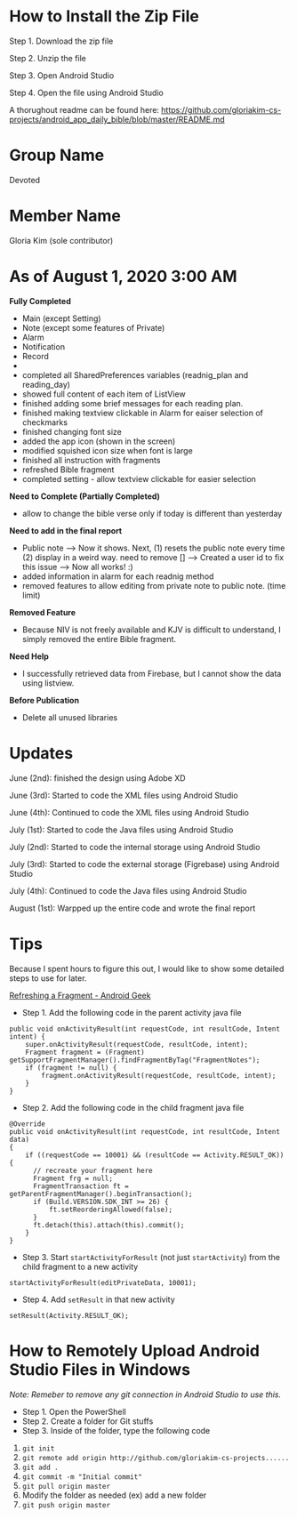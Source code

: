 # How to Install the Zip File

Step 1. Download the zip file

Step 2. Unzip the file

Step 3. Open Android Studio

Step 4. Open the file using Android Studio

A thorughout readme can be found here: https://github.com/gloriakim-cs-projects/android_app_daily_bible/blob/master/README.md

# Group Name

Devoted

# Member Name

Gloria Kim (sole contributor)

# As of August 1, 2020 3:00 AM

**Fully Completed**

- Main (except Setting)
- Note (except some features of Private)
- Alarm
- Notification
- Record
- 
- completed all SharedPreferences variables (readnig_plan and reading_day)
- showed full content of each item of ListView
- finished adding some brief messages for each reading plan. 
- finished making textview clickable in Alarm for eaiser selection of checkmarks
- finished changing font size
- added the app icon (shown in the screen) 
- modified squished icon size when font is large
- finished all instruction with fragments
- refreshed Bible fragment
- completed setting - allow textview clickable for easier selection

**Need to Complete (Partially Completed)**

- allow to change the bible verse only if today is different than yesterday

**Need to add in the final report**

- Public note --> Now it shows. Next, (1) resets the public note every time (2) display in a weird way. need to remove [] --> Created a user id to fix this issue --> Now all works! :) 
- added information in alarm for each readnig method
- removed features to allow editing from private note to public note. (time limit)

**Removed Feature**

- Because NIV is not freely available and KJV is difficult to understand, I simply removed the entire Bible fragment.

**Need Help**
- I successfully retrieved data from Firebase, but I cannot show the data using listview.

**Before Publication**
- Delete all unused libraries

# Updates

June (2nd): finished the design using Adobe XD

June (3rd): Started to code the XML files using Android Studio 

June (4th): Continued to code the XML files using Android Studio

July (1st): Started to code the Java files using Android Studio

July (2nd): Started to code the internal storage using Android Studio

July (3rd): Started to code the external storage (Figrebase) using Android Studio

July (4th): Continued to code the Java files using Android Studio

August (1st): Warpped up the entire code and wrote the final report

# Tips

Because I spent hours to figure this out, I would like to show some detailed steps to use for later.

[Refreshing a Fragment - Android Geek](https://stackoverflow.com/questions/44622311/how-can-i-call-onactivityresult-inside-fragment-and-how-it-work)

- Step 1. Add the following code in the parent activity java file
```
public void onActivityResult(int requestCode, int resultCode, Intent intent) {
    super.onActivityResult(requestCode, resultCode, intent);
    Fragment fragment = (Fragment) getSupportFragmentManager().findFragmentByTag("FragmentNotes");
    if (fragment != null) {
        fragment.onActivityResult(requestCode, resultCode, intent);
    }
}
```
- Step 2. Add the following code in the child fragment java file
```
@Override
public void onActivityResult(int requestCode, int resultCode, Intent data)
{
    if ((requestCode == 10001) && (resultCode == Activity.RESULT_OK)) {
      // recreate your fragment here
      Fragment frg = null;
      FragmentTransaction ft = getParentFragmentManager().beginTransaction();
      if (Build.VERSION.SDK_INT >= 26) {
          ft.setReorderingAllowed(false);
      }
      ft.detach(this).attach(this).commit();
    }
}
```
- Step 3. Start `startActivityForResult` (not just `startActivity`) from the child fragment to a new activity
```
startActivityForResult(editPrivateData, 10001);
```
- Step 4. Add `setResult` in that new activity
```
setResult(Activity.RESULT_OK);
```

# How to Remotely Upload Android Studio Files in Windows
*Note: Remeber to remove any git connection in Android Studio to use this.*

- Step 1. Open the PowerShell 
- Step 2. Create a folder for Git stuffs
- Step 3. Inside of the folder, type the following code

1. `git init`
2. `git remote add origin http://github.com/gloriakim-cs-projects......`
3. `git add .`
4. `git commit -m "Initial commit"`
5. `git pull origin master`
6. Modify the folder as needed (ex) add a new folder
7. `git push origin master`
